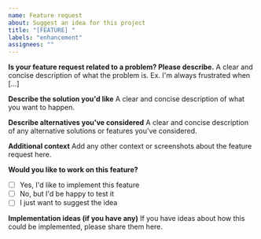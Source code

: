```yaml
---
name: Feature request
about: Suggest an idea for this project
title: "[FEATURE] "
labels: "enhancement"
assignees: ""
---
```


**Is your feature request related to a problem? Please describe.**
A clear and concise description of what the problem is. Ex. I'm always frustrated when [...]

**Describe the solution you'd like**
A clear and concise description of what you want to happen.

**Describe alternatives you've considered**
A clear and concise description of any alternative solutions or features you've considered.

**Additional context**
Add any other context or screenshots about the feature request here.

**Would you like to work on this feature?**

- [ ] Yes, I'd like to implement this feature
- [ ] No, but I'd be happy to test it
- [ ] I just want to suggest the idea

**Implementation ideas (if you have any)**
If you have ideas about how this could be implemented, please share them here.
